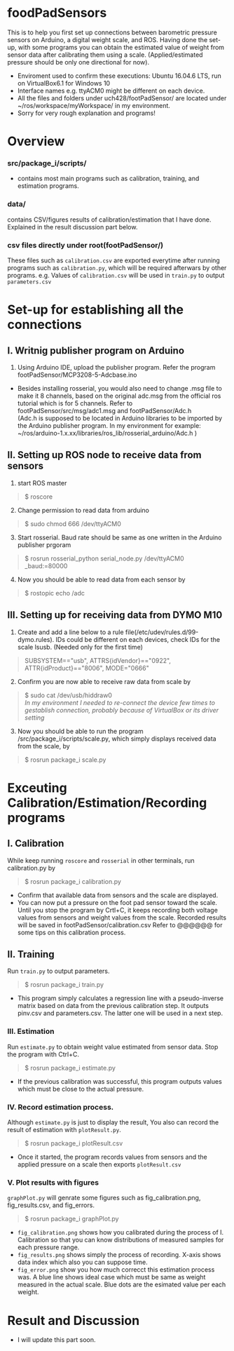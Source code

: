 # foodPadSensors

This is to help you first set up connections between barometric pressure sensors on Arduino, a digital weight scale, and ROS. Having done the set-up, with some programs you can obtain the estimated value of weight from sensor data after calibrating them using a scale. (Applied/estimated pressure should be only one directional for now).
- Enviroment used to confirm these executions:  Ubuntu 16.04.6 LTS, run on VirtualBox6.1 for Windows 10
- Interface names e.g. ttyACM0 might be different on each device.
- All the files and folders under uch428/footPadSensor/ are located under ~/ros/workspace/myWorkspace/ in my environment.
- Sorry for very rough explanation and programs!
  
  
# Overview
### src/package_i/scripts/ 
- contains most main programs such as calibration, training, and estimation programs.
### data/
contains CSV/figures results of calibration/estimation that I have done. Explained in the result discussion part below.
### csv files directly under root(footPadSensor/)
These files such as `calibration.csv` are exported everytime after running programs such as `calibration.py`, which will be required afterwars by other programs. e.g. Values of `calibration.csv` will be used in `train.py` to output `parameters.csv`
  
  
# Set-up for establishing all the connections
## I. Writnig publisher program on Arduino
1. Using Arduino IDE, upload the publisher program. Refer the program footPadSensor/MCP3208-5-Adcbase.ino
  * Besides installing rosserial, you would also need to change .msg file to make it 8 channels, based on the original adc.msg from the official ros tutorial which is for 5 channels. Refer to footPadSensor/src/msg/adc1.msg and footPadSensor/Adc.h  
  (Adc.h is supposed to be located in Arduino libraries to be imported by the Arduino publisher program. In my environment for example: ~/ros/arduino-1.x.xx/libraries/ros_lib/rosserial_arduino/Adc.h )
  
## II. Setting up ROS node to receive data from sensors
1. start ROS master  
 > $ roscore
2. Change permission to read data from arduino  
 > $ sudo chmod 666 /dev/ttyACM0  
3. Start rosserial. Baud rate should be same as one written in the Arduino publisher prgoram  
 > $ rosrun rosserial_python serial_node.py /dev/ttyACM0 _baud:=80000  
4. Now you should be able to read data from each sensor by  
 > $ rostopic echo /adc  

## III. Setting up for receiving data from DYMO M10
1. Create and add a line below to a rule file(/etc/udev/rules.d/99-dymo.rules). IDs could be different on each devices, check IDs for the scale lsusb. (Needed only for the first time)
  > SUBSYSTEM=="usb", ATTRS{idVendor}=="0922", ATTR{idProduct}=="8006", MODE="0666"
2. Confirm you are now able to receive raw data from scale by
 > $ sudo cat /dev/usb/hiddraw0  
   *In my environment I needed to re-connect the device few times to gestablish connection, probably because of VirtualBox or its driver setting*
3. Now you should be able to run the program /src/package_i/scripts/scale.py, which simply displays received data from the scale, by
 > $ rosrun package_i scale.py
  
  
# Exceuting Calibration/Estimation/Recording programs
## I. Calibration
While keep running `roscore` and `rosserial` in other terminals, run calibration.py by
 > $ rosrun package_i calibration.py  
  - Confirm that available data from sensors and the scale are displayed.
  - You can now put a pressure on the foot pad sensor toward the scale. Until you stop the program by Crtl+C, it keeps recording both voltage values from sensors and weight values from  the scale. Recorded results will be saved in footPadSensor/calibration.csv
  Refer to @@@@@@ for some tips on this calibration process.
 ## II. Training
Run `train.py` to output parameters.
 > $ rosrun package_i train.py
 - This program simply calculates a regression line with a pseudo-inverse matrix based on data from the previous calibration step. It outputs pinv.csv and parameters.csv. The latter one will be used in a next step.
 ### III. Estimation
 Run `estimate.py` to obtain weight value estimated from sensor data. Stop the program with Ctrl+C.
 > $ rosrun package_i estimate.py
 - If the previous calibration was successful, this program outputs values which must be close to the actual pressure.
 ### IV. Record estimation process.
  Although `estimate.py` is just to display the result, You also can record the result of estimation with `plotResult.py`. 
  > $ rosrun package_i plotResult.csv
  - Once it started, the program records values from sensors and the applied pressure on a scale then exports `plotResult.csv`  
 ### V. Plot results with figures
  `graphPlot.py` will genrate some figures such as fig_calibration.png, fig_results.csv, and fig_errors.
  > $ rosrun package_i graphPlot.py
  - `fig_calibration.png` shows how you calibrated during the process of I. Calibration so that you can know distributions of measured samples for each pressure range.
  - `fig_results.png` shows simply the process of recording. X-axis shows data index which also you can suppose time.
  - `fig_error.png` show you how much correcct this estimation process was. A blue line shows ideal case which must be same as weight measured in the actual scale. Blue dots are the esimated value per each weight.
  
  
# Result and Discussion
  - I will update this part soon.

